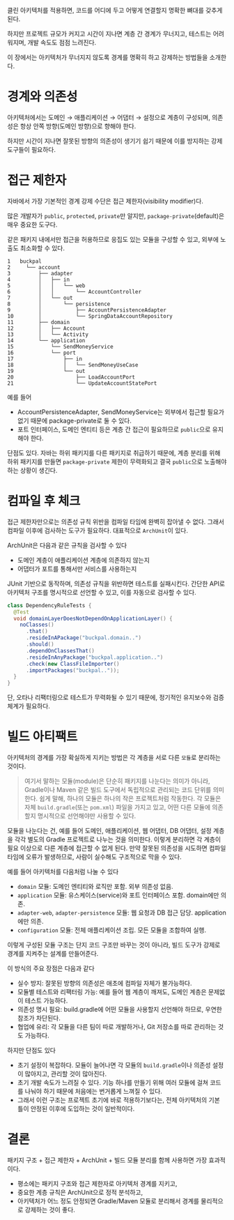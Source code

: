 클린 아키텍처를 적용하면, 코드를 어디에 두고 어떻게 연결할지 명확한 뼈대를 갖추게 된다.

하지만 프로젝트 규모가 커지고 시간이 지나면 계층 간 경계가 무너지고, 테스트는 어려워지며, 개발 속도도 점점 느려진다.

이 장에서는 아키텍처가 무너지지 않도록 경계를 명확히 하고 강제하는 방법들을 소개한다.

# 경계와 의존성

아키텍처에서는 도메인 → 애플리케이션 → 어댑터 → 설정으로 계층이 구성되며, 의존성은 항상 안쪽 방향(도메인 방향)으로 향해야 한다.

하지만 시간이 지나면 잘못된 방향의 의존성이 생기기 쉽기 때문에 이를 방지하는 강제 도구들이 필요하다.

# 접근 제한자

자바에서 가장 기본적인 경계 강제 수단은 접근 제한자(visibility modifier)다.

많은 개발자가 `public`, `protected`, `private`만 알지만, `package-private`(default)은 매우 중요한 도구다.

같은 패키지 내에서만 접근을 허용하므로 응집도 있는 모듈을 구성할 수 있고, 외부에 노출도 최소화할 수 있다.

```
1   buckpal
2     └── account
3         ├── adapter
4         │   ├── in
5         │   │   └── web
6         │   │       └── AccountController
7         │   └── out
8         │       └── persistence
9         │           ├── AccountPersistenceAdapter
10        │           └── SpringDataAccountRepository
11        ├── domain
12        │   ├── Account
13        │   └── Activity
14        └── application
15            └── SendMoneyService
16            └── port
17                ├── in
18                │   └── SendMoneyUseCase
19                └── out
20                    ├── LoadAccountPort
21                    └── UpdateAccountStatePort
```

예를 들어

- AccountPersistenceAdapter, SendMoneyService는 외부에서 접근할 필요가 없기 때문에 package-private로 둘 수 있다.
- 포트 인터페이스, 도메인 엔티티 등은 계층 간 접근이 필요하므로 `public`으로 유지해야 한다.

단점도 있다. 자바는 하위 패키지를 다른 패키지로 취급하기 때문에, 계층 분리를 위해 하위 패키지를 만들면 `package-private` 제한이 무력화되고 결국 `public`으로 노출해야 하는 상황이 생긴다.

# 컴파일 후 체크

접근 제한자만으로는 의존성 규칙 위반을 컴파일 타임에 완벽히 잡아낼 수 없다. 그래서 컴파일 이후에 검사하는 도구가 필요하다. 대표적으로 `ArchUnit`이 있다.

ArchUnit은 다음과 같은 규칙을 검사할 수 있다

- 도메인 계층이 애플리케이션 계층에 의존하지 않는지
- 어댑터가 포트를 통해서만 서비스를 사용하는지

JUnit 기반으로 동작하며, 의존성 규칙을 위반하면 테스트를 실패시킨다. 간단한 API로 아키텍처 구조를 명시적으로 선언할 수 있고, 이를 자동으로 검사할 수 있다.

```java
class DependencyRuleTests {
  @Test
  void domainLayerDoesNotDependOnApplicationLayer() {
    noClasses()
      .that()
      .resideInAPackage("buckpal.domain..")
      .should()
      .dependOnClassesThat()
      .resideInAnyPackage("buckpal.application..")
      .check(new ClassFileImporter()
      .importPackages("buckpal.."));
  }
}
```

단, 오타나 리팩터링으로 테스트가 무력화될 수 있기 때문에, 정기적인 유지보수와 검증 체계가 필요하다.

# 빌드 아티팩트

아키텍처의 경계를 가장 확실하게 지키는 방법은 각 계층을 서로 다른 `모듈`로 분리하는 것이다. 

> 여기서 말하는 모듈(module)은 단순히 패키지를 나눈다는 의미가 아니라, Gradle이나 Maven 같은 빌드 도구에서 독립적으로 관리되는 코드 단위를 의미한다. 쉽게 말해, 하나의 모듈은 하나의 작은 프로젝트처럼 작동한다. 각 모듈은 자체 `build.gradle`(또는 `pom.xml`) 파일을 가지고 있고, 어떤 다른 모듈에 의존할지 명시적으로 선언해야만 사용할 수 있다.
> 

모듈을 나눈다는 건, 예를 들어 도메인, 애플리케이션, 웹 어댑터, DB 어댑터, 설정 계층을 각각 별도의 Gradle 프로젝트로 나누는 것을 의미한다. 이렇게 분리하면 각 계층이 필요 이상으로 다른 계층에 접근할 수 없게 된다. 만약 잘못된 의존성을 시도하면 컴파일 타임에 오류가 발생하므로, 사람이 실수해도 구조적으로 막을 수 있다.

예를 들어 아키텍처를 다음처럼 나눌 수 있다

- `domain` 모듈: 도메인 엔티티와 로직만 포함. 외부 의존성 없음.
- `application` 모듈: 유스케이스(service)와 포트 인터페이스 포함. domain에만 의존.
- `adapter-web`, `adapter-persistence` 모듈: 웹 요청과 DB 접근 담당. application에만 의존.
- `configuration` 모듈: 전체 애플리케이션 조립. 모든 모듈을 조합하여 실행.

이렇게 구성된 모듈 구조는 단지 코드 구조만 바꾸는 것이 아니라, 빌드 도구가 강제로 경계를 지켜주는 설계를 만들어준다.

이 방식의 주요 장점은 다음과 같다

- 실수 방지: 잘못된 방향의 의존성은 애초에 컴파일 자체가 불가능하다.
- 모듈별 테스트와 리팩터링 가능: 예를 들어 웹 계층이 깨져도, 도메인 계층은 문제없이 테스트 가능하다.
- 의존성 명시 필요: build.gradle에 어떤 모듈을 사용할지 선언해야 하므로, 우연한 참조가 차단된다.
- 협업에 유리: 각 모듈을 다른 팀이 따로 개발하거나, Git 저장소를 따로 관리하는 것도 가능하다.

하지만 단점도 있다

- 초기 설정이 복잡하다. 모듈이 늘어나면 각 모듈의 `build.gradle`이나 의존성 설정이 많아지고, 관리할 것이 많아진다.
- 초기 개발 속도가 느려질 수 있다. 기능 하나를 만들기 위해 여러 모듈에 걸쳐 코드를 나눠야 하기 때문에 처음에는 번거롭게 느껴질 수 있다.
- 그래서 이런 구조는 프로젝트 초기에 바로 적용하기보다는, 전체 아키텍처의 기본 틀이 안정된 이후에 도입하는 것이 일반적이다.

# 결론

패키지 구조 + 접근 제한자 + ArchUnit + 빌드 모듈 분리를 함께 사용하면 가장 효과적이다.

- 평소에는 패키지 구조와 접근 제한자로 아키텍처 경계를 지키고,
- 중요한 계층 규칙은 ArchUnit으로 정적 분석하고,
- 아키텍처가 어느 정도 안정되면 Gradle/Maven 모듈로 분리해서 경계를 물리적으로 강제하는 것이 좋다.
